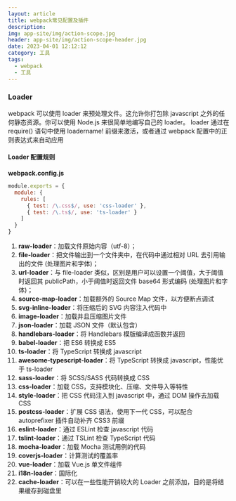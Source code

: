 ```yaml
---
layout: article
title: webpack常见配置及插件
description: 
img: app-site/img/action-scope.jpg
header: app-site/img/action-scope-header.jpg
date: 2023-04-01 12:12:12
category: 工具
tags:
  - webpack
  - 工具
---
```





### Loader

webpack 可以使用 loader 来预处理文件。这允许你打包除 javascript 之外的任何静态资源。你可以使用 Node.js 来很简单地编写自己的 loader。
loader 通过在 require() 语句中使用 loadername! 前缀来激活，或者通过 webpack 配置中的正则表达式来自动应用

#### Loader 配置规则

**webpack.config.js**

```javascript
module.exports = {
  module: {
    rules: [
      { test: /\.css$/, use: 'css-loader' },
      { test: /\.ts$/, use: 'ts-loader' }
    ]
  }
}
```

1. **raw-loader**：加载文件原始内容（utf-8）；
1. **file-loader**：把文件输出到一个文件夹中，在代码中通过相对 URL 去引用输出的文件 (处理图片和字体)；
1. **url-loader**：与 file-loader 类似，区别是用户可以设置一个阈值，大于阈值时返回其 publicPath，小于阈值时返回文件 base64 形式编码 (处理图片和字体)；
1. **source-map-loader**：加载额外的 Source Map 文件，以方便断点调试
1. **svg-inline-loader**：将压缩后的 SVG 内容注入代码中
1. **image-loader**：加载并且压缩图片文件
1. **json-loader**：加载 JSON 文件（默认包含）
1. **handlebars-loader**：将 Handlebars 模版编译成函数并返回
1. **babel-loader**：把 ES6 转换成 ES5
1. **ts-loader**：将 TypeScript 转换成 javascript
1. **awesome-typescript-loader**：将 TypeScript 转换成 javascript，性能优于 ts-loader
1. **sass-loader**：将 SCSS/SASS 代码转换成 CSS
1. **css-loader**：加载 CSS，支持模块化、压缩、文件导入等特性
1. **style-loader**：把 CSS 代码注入到 javascript 中，通过 DOM 操作去加载 CSS
1. **postcss-loader**：扩展 CSS 语法，使用下一代 CSS，可以配合 autoprefixer 插件自动补齐 CSS3 前缀
1. **eslint-loader**：通过 ESLint 检查 javascript 代码
1. **tslint-loader**：通过 TSLint 检查 TypeScript 代码
1. **mocha-loader**：加载 Mocha 测试用例的代码
1. **coverjs-loader**：计算测试的覆盖率
1. **vue-loader**：加载 Vue.js 单文件组件
1. **i18n-loader**：国际化
1. **cache-loader**：可以在一些性能开销较大的 Loader 之前添加，目的是将结果缓存到磁盘里
